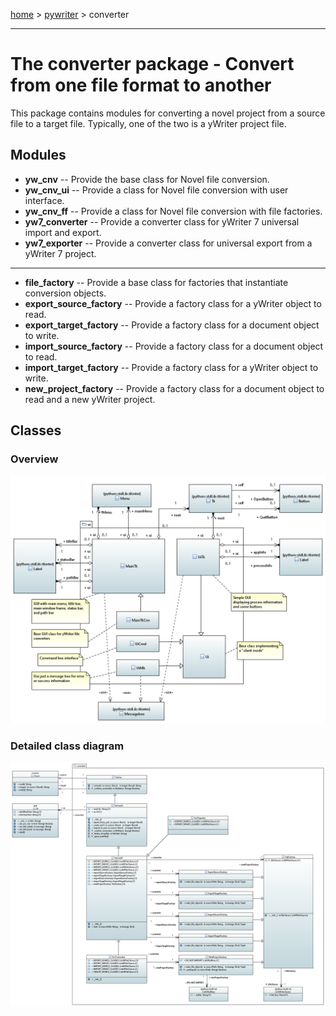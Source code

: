 [home](../../index) > [pywriter](pywriter) > converter

---

# The converter package - Convert from one file format to another

This package contains modules for converting a novel project from a source file to 
a target file. Typically, one of the two is a yWriter project file. 

## Modules

- **yw_cnv** -- Provide the base class for Novel file conversion.
- **yw_cnv_ui** -- Provide a class for Novel file conversion with user interface.
- **yw_cnv_ff** -- Provide a class for Novel file conversion with file factories.
- **yw7_converter** -- Provide a converter class for yWriter 7 universal import and export.
- **yw7_exporter** -- Provide a converter class for universal export from a yWriter 7 project.

---

- **file_factory** -- Provide a base class for factories that instantiate conversion objects.
- **export_source_factory** -- Provide a factory class for a yWriter object to read.
- **export_target_factory** -- Provide a factory class for a document object to write.
- **import_source_factory** -- Provide a factory class for a document object to read.
- **import_target_factory** -- Provide a factory class for a yWriter object to write.
- **new_project_factory** -- Provide a factory class for a document object to read and a new yWriter project.


## Classes

### Overview

![converter package class diagram](img/converter_package_class_diagram.png)

### Detailed class diagram

![converter package detailed class diagram](img/converter_package_detailed_class_diagram.png)
